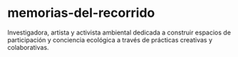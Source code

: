 # memorias-del-recorrido
Investigadora, artista y activista ambiental dedicada a construir espacios de participación y conciencia ecológica a través de prácticas creativas y colaborativas.
